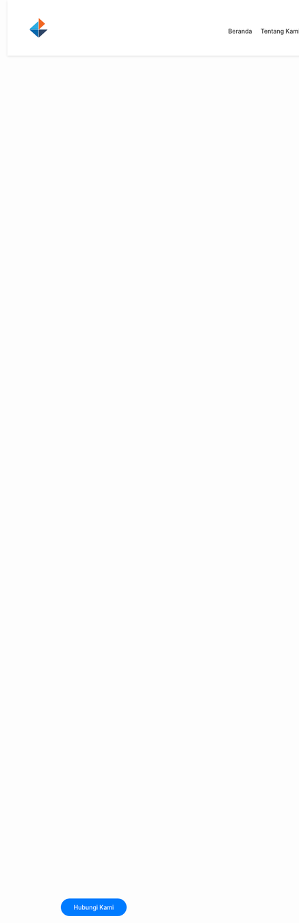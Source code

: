 <!DOCTYPE html>
<html lang="id">
<head>
  <meta charset="UTF-8" />
  <meta name="viewport" content="width=device-width, initial-scale=1.0" />
  <title>Nama Perusahaan Anda</title>
  <link rel="stylesheet" href="styles.css" />
  <!-- Google Fonts -->
  <link rel="preconnect" href="https://fonts.googleapis.com" />
  <link
    href="https://fonts.googleapis.com/css2?family=Poppins:wght@300;400;600&display=swap"
    rel="stylesheet"
  />
  <style>
    /* General Styles */
    * {
        margin: 0;
        padding: 0;
        box-sizing: border-box;
        scroll-behavior: smooth;
    }
    
    body {
        font-family: 'Poppins', sans-serif;
        line-height: 1.6;
        color: #333;
    }
    
    .container {
        width: 90%;
        max-width: 1200px;
        margin: auto;
        padding: 40px 0;
    }
    
    h1, h2, h3, h4 {
        margin-bottom: 20px;
        font-weight: 600;
    }
    
    /* Header */
    header {
        background: #fff;
        padding: 0px 0;
        position: fixed;
        width: 100%;
        top: 0;
        z-index: 100;
        box-shadow: 0 2px 5px rgba(0, 0, 0, 0.1);
    }
    
    .logo {
        height: 50px;
    }
    
    nav {
        float: right;
    }
    
    nav ul {
        list-style: none;
        display: flex;
        gap: 20px;
    }
    
    nav a {
        text-decoration: none;
        color: #333;
        font-weight: 500;
        transition: color 0.3s;
    }
    
    nav a:hover {
        color: #007bff;
    }
    
    /* Hero Section */
    .hero {
        background: url('images/hero-bg.jpg') no-repeat center center/cover;
        height: 100vh;
        display: flex;
        align-items: center;
        color: #fff;
        text-align: center;
        position: relative;
        padding-top: 80px;
    }
    
    .hero::after {
        content: '';
        position: absolute;
        top: 0;
        left: 0;
        width: 100%;
        height: 100%;
        background-color: rgba(0, 0, 0, 0.5);
    }
    
    .hero .container {
        position: relative;
        z-index: 1;
    }
    
    .hero h1 {
        font-size: 2.5rem;
        margin-bottom: 20px;
        animation: fadeInDown 1s ease-in-out;
    }
    
    .hero h1 span {
        color: #007bff;
    }
    
    .hero p {
        font-size: 1.2rem;
        margin-bottom: 30px;
        animation: fadeInUp 1s ease-in-out;
    }
    
    .btn {
        display: inline-block;
        padding: 12px 30px;
        background-color: #007bff;
        color: #fff;
        border-radius: 50px;
        text-decoration: none;
        font-weight: 500;
        transition: background-color 0.3s;
    }
    
    .btn:hover {
        background-color: #0056b3;
    }
    
    /* About Section */
.about {
    background-color: #f9f9f9;
    padding: 80px 0;
}

.about-content {
    text-align: center;
    animation: fadeIn 1s ease-in-out;
}

.about h2 {
    margin-bottom: 20px;
    font-size: 2rem;
}

.about p {
    margin: 0 auto;
    max-width: 800px;
    color: #666;
    font-size: 1rem;
    line-height: 1.6;
}

    /* Services Section */
    .services {
        padding: 80px 0;
        text-align: center;
    }
    
    .services-wrapper {
        display: flex;
        flex-wrap: wrap;
        gap: 40px;
        justify-content: center;
        margin-top: 40px;
    }
    
    .service-item {
        background-color: #fff;
        padding: 30px;
        border-radius: 10px;
        width: 300px;
        box-shadow: 0 2px 10px rgba(0, 0, 0, 0.1);
        transition: transform 0.3s;
        animation: fadeInUp 1s ease-in-out;
    }
    
    .service-item:hover {
        transform: translateY(-10px);
    }
    
    .service-item img {
        height: 80px;
        margin-bottom: 20px;
    }
    
    .service-item h3 {
        margin-bottom: 15px;
        font-size: 1.5rem;
    }
    
    .service-item p {
        color: #666;
    }
    
    /* Portfolio Section */
    .portfolio {
        padding: 80px 0;
        text-align: center;
    }
    
    .portfolio-wrapper {
        display: flex;
        flex-wrap: wrap;
        gap: 40px;
        justify-content: center;
    }
    
    .portfolio-item {
        background-color: #fff;
        padding: 20px;
        border-radius: 10px;
        width: 300px;
        box-shadow: 0 2px 10px rgba(0, 0, 0, 0.1);
        cursor: pointer;
        transition: transform 0.3s;
    }
    
    .portfolio-item:hover {
        transform: translateY(-10px);
    }
    
    .portfolio-item img {
        width: 100%;
        height: auto;
        border-radius: 10px;
    }
    
    /* Modal Container */
    .modal {
        display: none; /* Hide by default */
        position: fixed;
        z-index: 1000;
        left: 0;
        top: 0;
        width: 100%;
        height: 100%;
        overflow: auto;
        background-color: rgba(0, 0, 0, 0.8); /* Background overlay */
        justify-content: center;
        align-items: center;
    }
    
    /* Modal Content */
    .modal-content {
        background-color: #fff;
        margin: 15px;
        padding: 20px;
        border-radius: 10px;
        max-width: 90%;
        max-height: 80%;
        overflow: hidden; /* Hide overflow if needed */
        display: flex;
        flex-direction: column;
        align-items: center;
        position: relative;
    }
    
    /* Image inside Modal */
    .modal-content img {
        max-width: 100%;
        max-height: 100%;
        object-fit: contain; /* Maintain aspect ratio */
        display: none;
    }
    
    /* Show the current image */
    .modal-content img.active {
        display: block;
    }
    
    /* Close Button */
    .modal-close {
        color: #aaa;
        float: right;
        font-size: 28px;
        font-weight: bold;
        cursor: pointer;
    }
    
    .modal-close:hover,
    .modal-close:focus {
        color: black;
        text-decoration: none;
        cursor: pointer;
    }
    
    /* Navigation Buttons */
    .modal-prev, .modal-next {
        position: absolute;
        top: 50%;
        transform: translateY(-50%);
        background-color: rgba(0, 0, 0, 0.5);
        color: #fff;
        border: none;
        padding: 10px;
        cursor: pointer;
        font-size: 24px;
        border-radius: 50%;
        z-index: 1001;
    }
    
    .modal-prev {
        left: 10px;
    }
    
    .modal-next {
        right: 10px;
    }
    
    /* Responsiveness */
    @media (max-width: 768px) {
        .modal-content {
            max-width: 95%;
            max-height: 90%;
        }
    }
    
    /* Animations */
    @keyframes fadeInDown {
        from {
            opacity: 0;
            transform: translateY(-30px);
        }
        to {
            opacity: 1;
            transform: translateY(0);
        }
    }
    
    @keyframes fadeInUp {
        from {
            opacity: 0;
            transform: translateY(30px);
        }
        to {
            opacity: 1;
            transform: translateY(0);
        }
    }
    
    @keyframes fadeIn {
        from {
            opacity: 0;
        }
        to {
            opacity: 1;
        }
    }
  </style>
</head>
<body>
  <!-- Header -->
  <header>
    <div class="container" style="display: flex; align-items: center;">
      <img src="logo-gui.png" alt="Logo Perusahaan" class="logo" />
      <div class="company-name" style="margin-left: 15px;">
        <h1></h1>
      </div>
      <nav style="margin-left: auto;">
        <ul>
          <li><a href="#home">Beranda</a></li>
          <li><a href="#about">Tentang Kami</a></li>
          <li><a href="#services">Layanan</a></li>
          <li><a href="#portfolio">Portofolio</a></li>
          <li><a href="#contact">Kontak</a></li>
        </ul>
      </nav>
    </div>
  </header>

  <!-- Hero Section -->
  <section id="home" class="hero" style="background: url('foto1.jpg') no-repeat center center/cover;">
    <div class="container">
        <h1> <span></span></h1>
        <p>
        </p>
        <a href="#contact" class="btn">Hubungi Kami</a>
    </div>
</section>
  
<!-- About Section -->
<section id="about" class="about">
  <div class="container">
      <div class="about-content">
          <h2>Tentang Kami</h2>
          <p>
              Pada tahun 2009, bendera ALPRODUCTION berbadan hukum dengan bentuk Perusahaan
              Perseorangan. Berkonstrasi di bidang Event Organizer dan Profesional Exhibition
              Organizer dengan pengalaman, kemampuan, dan skil dari personil sumber daya manusia
              yang terlibat sejak awal berdiri. Kami berkembang ke berbagai bidang:
              <br><br>
              - 2011: Terbentuk Media Majalah, Eventku Magazine
              <br>
              - 2012: Terbentuk designeRoom, Konsultan Perencana & Konstruksi, Konsultan Pengawasan,
              Pelaksana Konstruksi, Pengelolaan Real Estate, Pekerjaan Interior/eksterior
              <br>
              - 2013: Terbentuk CV. GHAISAN UTAMA INDOMEDIA yang menaungi berbagai jenis usaha
              di bidang entertain dan konstruksi
              <br>
              - 2014: Terbentuk jasa Multimedia (Foto, Video & Desain Grafis)
              <br>
              - 2015: Terbentuk Finisia Production, Production House yang memproduksi Film
              Layar Lebar, Series & Iklan Cinematography
              <br>
              - 2018: Terbentuk KopiBatas/KOBA
              <br>
              - 2018: Terbentuk PT. GHAISAN MAHARGA PERKASA & PT. GHAISAN UTAMA INDOPRIMA
              <br>
              - 2020: Terbentuk Yayasan Insan Sahasra Zawawi, dengan brand Gerakan 1.000 Kebaikan
              <br><br>
              Dengan jaringan yang luas, profesionalisme kerja, serta komitmen atas setiap pelayanan,
              kami percaya mampu memberikan produk dan jasa berkualitas, konsisten, dan bernilai tambah
              demi tercapainya tujuan bersama. Didukung oleh sumber daya manusia dengan kemampuan dan
              pengalaman tinggi, GHAISAN UTAMA INDOMEDIA siap menyediakan berbagai jasa di bidang
              Konstruksi, Multimedia, dan Event Organizer dengan prinsip kemitraan yang mengedepankan
              kualitas dan kepuasan.
          </p>
      </div>
  </div>
</section>


  <!-- Services Section -->
  <section id="services" class="services">
    <div class="container">
      <h2>Services</h2>
      <div class="services-wrapper">
        <div class="service-item">
          <img src="icon2.png" alt="Layanan 1" />
          <h3>Event Organizer Services</h3>
          <p>
            DIdirikan tahun 2009, dan sampai sekarang telah menjadi partner terpercaya oleh banyak perusahaan dan pribadi, untuk keperluan event organizing. Mulai dari acara formal ataupun non-formal yang selalu berhasil meninggalkan kesan tersendiri bagi client
          </p>
        </div>
        <div class="service-item">
          <img src="icon23.png" alt="Layanan 2" />
          <h3>Construction Service</h3>
          <p>
            Didirikan ditahun 2012 sampai sekarang, didukung tim teknis dan arsitek berpengalaman, menjadi Konsultan Perencanaan serta Pelaksanaan Konstruksi Perumahaan, Pengelolaan Real Estate, Renovasi Rumah dan Kantor Eksterior/Interior
          </p>
        </div>
        <div class="service-item">
          <img src="icon3.png" alt="Layanan 3" />
          <h3>Cinematography Service</h3>
          <p>
            Didirikan ditahun 2015, dan sampai sekarang telah membuat beberapa film layar lebar dengan jumlah penoton yang lebih dari lima ratus ribu orang. Disamping itu Finisia, juga telah memproduksi beberapa video, berupa compay profile, comercial dan lain-lain.
          </p>
        </div>
      </div>
    </div>
  </section>

  <!-- Portfolio Section -->
  <section id="portfolio" class="portfolio">
    <div class="container">
      <h2>Portofolio Kami</h2>
      <div class="portfolio-wrapper">
        <div class="portfolio-item" onclick="openModal('portfolio1')">
          <img src="LOGO ALPRO.png" alt="Portofolio 1" />
        </div>
        <div class="portfolio-item" onclick="openModal('portfolio2')">
          <img src="LOGO dR.jpg" alt="Portofolio 2" />
        </div>
        <div class="portfolio-item" onclick="openModal('portfolio3')">
          <img src="finisia.png" alt="Portofolio 3" />
        </div>
      </div>
    </div>
  </section>

  <!-- Modal for Portfolio 1 -->
  <div id="portfolio1" class="modal">
    <div class="modal-content">
      <span class="modal-close" onclick="closeModal('portfolio1')">&times;</span>
      <button class="modal-prev" onclick="prevImage('portfolio1')">&#10094;</button>
      <button class="modal-next" onclick="nextImage('portfolio1')">&#10095;</button>
      <img src="giias15.jpg" alt="Portofolio 1" class="active" />
      <img src="giias16.jpg" alt="Portofolio 1" />
      <img src="giias17.jpg" alt="Portofolio 1" />
      <img src="GIIAS18.jpg" alt="Portofolio 1" />
      <img src="rei.jpg" alt="Portofolio 1" />
      <img src="karangtaruna.jpg" alt="Portofolio 1" />
      <img src="FEED BMO 1 copy.jpg" alt="Portofolio 1" />
    </div>
  </div>

  <!-- Modal for Portfolio 2 -->
  <div id="portfolio2" class="modal">
    <div class="modal-content">
      <span class="modal-close" onclick="closeModal('portfolio2')">&times;</span>
      <button class="modal-prev" onclick="prevImage('portfolio2')">&#10094;</button>
      <button class="modal-next" onclick="nextImage('portfolio2')">&#10095;</button>
      <img src="dr1.jpg" alt="Portofolio 2" class="active" />
      <img src="dr2.jpg" alt="Portofolio 2" />
      <img src="dr3.jpg" alt="Portofolio 2" />
      <img src="dr4.jpg" alt="Portofolio 2" />
      <img src="dr5.jpg" alt="Portofolio 2" />
      <img src="dr6.jpg" alt="Portofolio 2" />
    </div>
  </div>

  <!-- Modal for Portfolio 3 -->
  <div id="portfolio3" class="modal">
    <div class="modal-content">
      <span class="modal-close" onclick="closeModal('portfolio3')">&times;</span>
      <button class="modal-prev" onclick="prevImage('portfolio3')">&#10094;</button>
      <button class="modal-next" onclick="nextImage('portfolio3')">&#10095;</button>
      <img src="up1.jpg" alt="Portofolio 3" class="active" />
      <img src="halomakassar.jpg" alt="Portofolio 3" />
      <img src="anakmudapalsu.jpg" alt="Portofolio 3" />
      <img src="keluarmain.jpg" alt="Portofolio 3" />
      <img src="up2.jpg" alt="Portofolio 3" />
    </div>
  </div>

  <!-- Contact Section -->
  <section id="contact">
    <div class="container">
      <h2>Kontak Kami</h2>
      <p>
        Hubungi kami untuk informasi lebih lanjut atau jika Anda memiliki
        pertanyaan tentang layanan kami.
      </p>
      <!-- Form Kontak atau informasi kontak -->
    </div>
  </section>

  <!-- JavaScript -->
  <script>
    // Fungsi untuk membuka modal
    function openModal(modalId) {
        document.getElementById(modalId).style.display = 'flex';
    }

    // Fungsi untuk menutup modal
    function closeModal(modalId) {
        document.getElementById(modalId).style.display = 'none';
    }

    // Fungsi untuk navigasi gambar
    function showImage(modalId, index) {
        var modal = document.getElementById(modalId);
        var images = modal.querySelectorAll('.modal-content img');
        if (index >= images.length) index = 0;
        if (index < 0) index = images.length - 1;
        images.forEach((img, i) => img.classList.toggle('active', i === index));
        modal.currentIndex = index;
    }

    function prevImage(modalId) {
        var modal = document.getElementById(modalId);
        showImage(modalId, (modal.currentIndex || 0) - 1);
    }

    function nextImage(modalId) {
        var modal = document.getElementById(modalId);
        showImage(modalId, (modal.currentIndex || 0) + 1);
    }

    // Event listener untuk menutup modal ketika klik di luar konten modal
    window.onclick = function(event) {
        if (event.target.classList.contains('modal')) {
            event.target.style.display = 'none';
        }
    }
  </script>
</body>
</html>
